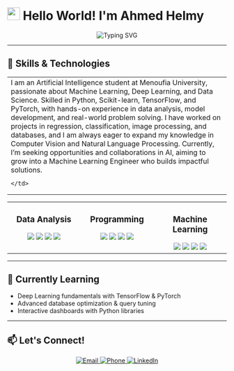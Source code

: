 # <img src="https://raw.githubusercontent.com/TheDudeThatCode/TheDudeThatCode/master/Assets/Hi.gif" width="29px"> Hello World! I'm Ahmed Helmy

<div align="center">
  <img src="https://readme-typing-svg.herokuapp.com?font=Fira+Code&pause=1000&color=8be9fd&center=true&vCenter=true&width=435&lines=AI+Student+%7C+Machine+Learning;Machine+Learning+Developer;Future+ML+Engineer" alt="Typing SVG" />
</div>



---


<table>
  <tr>
    <td width="65%" valign="top">
   I am an Artificial Intelligence student at Menoufia University, passionate about Machine Learning, Deep Learning, and Data Science.  
Skilled in Python, Scikit-learn, TensorFlow, and PyTorch, with hands-on experience in data analysis, model development, and real-world problem solving.  
I have worked on projects in regression, classification, image processing, and databases, and I am always eager to expand my knowledge in Computer Vision and Natural Language Processing.  
Currently, I’m seeking opportunities and collaborations in AI, aiming to grow into a Machine Learning Engineer  who builds impactful solutions.
    
    
      
    </td>
  </tr>


## 🚀 Skills & Technologies

<table>
  <tr>
    <td valign="top" width="33%">
      <h3 align="center">Data Analysis</h3>
      <div align="center">  
        <img src="https://img.shields.io/badge/Excel-217346?style=for-the-badge&logo=microsoft-excel&logoColor=white" />
        <img src="https://img.shields.io/badge/SQL-%2300758F.svg?style=for-the-badge&logo=sqlite&logoColor=white" />
        <img src="https://img.shields.io/badge/Pandas-150458?style=for-the-badge&logo=pandas&logoColor=white" />
        <img src="https://img.shields.io/badge/Numpy-013243?style=for-the-badge&logo=numpy&logoColor=white" />
      </div>
    </td>
    <td valign="top" width="33%">
      <h3 align="center">Programming</h3>
      <div align="center">  
        <img src="https://img.shields.io/badge/Python-3776AB?style=for-the-badge&logo=python&logoColor=white" />
        <img src="https://img.shields.io/badge/Git-F05033?style=for-the-badge&logo=git&logoColor=white" />
        <img src="https://img.shields.io/badge/Jupyter-F37626?style=for-the-badge&logo=jupyter&logoColor=white" />
        <img src="https://img.shields.io/badge/C++-00599C?style=for-the-badge&logo=c%2b%2b&logoColor=white" />
      </div>
    </td>
    <td valign="top" width="33%">
      <h3 align="center">Machine Learning</h3>
      <div align="center">  
        <img src="https://img.shields.io/badge/Scikit--Learn-F7931E?style=for-the-badge&logo=scikit-learn&logoColor=white" />
        <img src="https://img.shields.io/badge/Matplotlib-ffffff?style=for-the-badge&logo=matplotlib&logoColor=black" />
        <img src="https://img.shields.io/badge/Seaborn-71ADBC?style=for-the-badge&logo=seaborn&logoColor=white" />
        <img src="https://img.shields.io/badge/OpenCV-5C3EE8?style=for-the-badge&logo=opencv&logoColor=white" />
      </div>
    </td>
  </tr>
</table>

---

## 🧠 Currently Learning
- Deep Learning fundamentals with TensorFlow & PyTorch  
- Advanced database optimization & query tuning  
- Interactive dashboards with Python libraries  

---






## 📫 Let's Connect!
<div align="center">
  <a href="mailto:engahmedhelmy026@gmail.com">
    <img src="https://img.shields.io/badge/Email-D14836?style=for-the-badge&logo=gmail&logoColor=white" alt="Email" />
  </a>
    <a href="tel:+201013465727">
    <img src="https://img.shields.io/badge/Phone-25D366?style=for-the-badge&logo=whatsapp&logoColor=white" alt="Phone" />
  </a>
  
  
  <a href="https://www.linkedin.com/in/ahmedhelmy55/" target="_blank">
    <img src="https://img.shields.io/badge/LinkedIn-0077B5?style=for-the-badge&logo=linkedin&logoColor=white" alt="LinkedIn" />
    
  </a>
 
</div>



